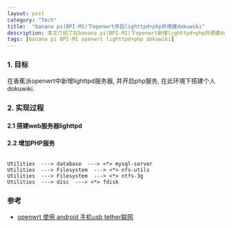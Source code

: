 ```yaml
---
layout: post
category: "Tech"
title:  "banana pi(BPI-M1)下openwrt开启lighttpd+php并搭建dokuwiki"
description: 本文介绍了在banana pi(BPI-M1)下openwrt新增lighttpd+php并搭建dokuwiki过程
tags: [banana pi BPI-M1 openwrt lighttpd+php dokuwiki]
---
```


### 1. 目标  ###
  在香蕉派openwrt中新增lighttpd服务器, 并开启php服务, 在此环境下搭建个人dokuwiki.

### 2. 实现过程 ###

#### 2.1 搭建web服务器lighttpd ####

#### 2.2 增加PHP服务 ####
~~~

Utilities  ---> database  ---> <*> mysql-server
Utilities  ---> Filesystem  ---> <*> nfs-utils
Utilities  ---> Filesystem  ---> <*> ntfs-3g
Utilities  ---> disc  ---> <*> fdisk
~~~

### 参考  ###
* <a href="http://blog.csdn.net/whfyzg/article/details/47125273">openwrt 使用 android 手机usb tether联网 </a>
